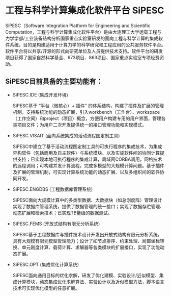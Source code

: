 # 工程与科学计算集成化软件平台 SiPESC

SiPESC（Software Integration Platform for Engineering and Scientific Computation，工程与科学计算集成化软件平台）是由大连理工大学运载工程与力学学部/工业装备结构分析国家重点实验室研发的面向工程与科学计算的集成软件系统，目的是构建适用于计算力学的科学研究和工程应用的公共服务软件平台。软件平台将以共享/开源的形式向研究单位及人员提供技术支持。软件平台的研发项目获得了国家自然科学基金、973项目、863项目、国家重点实验室专项经费资助。

## SiPESC目前具备的主要功能有：
* SiPESC.IDE (集成开发环境)

  SiPESC基于 “平台（微核心）+ 插件” 的体系结构，构建了插件及扩展的管理机制，支持系统功能的动态扩展，引入workbench（工作台）、workspace（工作空间）和project（项目）概念，方便用户构建专用的用户界面，管理各类项目文件；为用户二次开发提供统一的接口管理功能和实现模式。

* SiPESC.VISAIT (面向系统集成的活动流程图定制工具)

  SiPESC中建立了基于活动流程图定制工具的可执行程序的集成技术，为集成异构软件（包括商用及自主软件）与系统模块、以及实施软件间的协同计算提供支持；已实现本地可执行程序的集成计算，局域网CORBA调用，网格技术的远程调用；可构建并发计算流程，完成多模型的大规模计算问题。基于插件及扩展的管理机制，可实现计算系统功能的动态扩展、以及多组织间的软件协同开发。

* SiPESC.ENGDBS (工程数据库管理系统)

  SiPESC面向大规模计算中的多类型数据、大数据块（如总刚度阵）管理设计实现了数据库管理系统，提供了数据管理的统一接口；实现了数据存贮管理、动态扩展和检索技术；已实现TB量级的数据测试。

* SiPESC.FEMS (开放式结构有限元分析系统)

  SiPESC基于工程数据库与插件技术设计开发出开放式结构有限元分析系统，具有大规模有限元模型管理能力；设计了如节点排序、约束处理、局部坐标转换、单元刚度计算、载荷计算、求解器等各类模块的扩展接口，实现了功能动态扩展。

* SiPESC.OPT (集成优化计算系统)

  SiPESC面向通用目标的优化求解，研发了优化建模、实验设计/近似模型、集成计算模块，动态集成优化求解算法、实验设计以及近似模型方法，脚本语言技术可实现优化模型的任意扩展。
